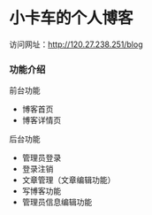 # 小卡车的个人博客

访问网址：http://120.27.238.251/blog

### 功能介绍

前台功能

- 博客首页
- 博客详情页

后台功能

- 管理员登录
- 登录注销
- 文章管理（文章编辑功能）
- 写博客功能
- 管理员信息编辑功能